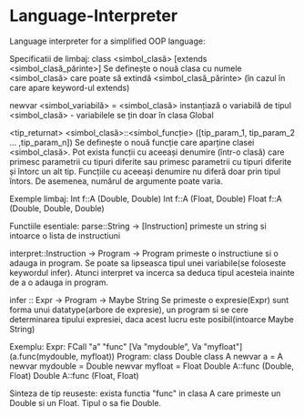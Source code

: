 # Language-Interpreter
Language interpreter for a simplified OOP language:

Specificatii de limbaj:
class <simbol_clasă> [extends <simbol_clasă_părinte>]
Se definește o nouă clasa cu numele <simbol_clasă> care poate să extindă
<simbol_clasă_părinte> (în cazul în care apare keyword-ul extends)

newvar <simbol_variabilă> = <simbol_clasă> instanțiază o variabilă de tipul
<simbol_clasă> - variabilele se țin doar în clasa Global

<tip_returnat> <simbol_clasă>::<simbol_funcție> ([tip_param_1, tip_param_2 … ,tip_param_n])
Se definește o nouă funcție care aparține clasei <simbol_clasă>.
Pot exista funcții cu aceeași denumire (într-o clasă) care primesc parametrii cu
tipuri diferite sau primesc parametrii cu tipuri diferite și întorc un alt tip. Funcțiile cu aceeași
denumire nu diferă doar prin tipul întors. De asemenea, numărul de argumente poate varia.

Exemple limbaj:
Int f::A (Double, Double)
Int f::A (Float, Double)
Float f::A (Double, Double, Double)

Functiile esentiale:
parse::String -> [Instruction]
primeste un string si intoarce o lista de instructiuni

interpret::Instruction -> Program -> Program
primeste o instructiune si o adauga in program.
Se poate sa lipseasca tipul unei variabile(se foloseste keywordul infer). Atunci interpret
va incerca sa deduca tipul acesteia inainte de a o adauga in program.

infer :: Expr -> Program -> Maybe String
Se primeste o expresie(Expr) sunt forma unui datatype(arbore de expresie), un program si se cere determinarea tipului
expresiei, daca acest lucru este posibil(intoarce Maybe String)

Exemplu:
Expr: FCall "a” "func" [Va "mydouble", Va "myfloat"] (a.func(mydouble, myfloat))
Program:
class Double
class A
newvar a = A
newvar mydouble = Double
newvar myfloat = Float
Double A::func (Double, Float)
Double A::func (Float, Float)

Sinteza de tip reuseste: exista functia "func" in clasa A care primeste un Double si un Float. Tipul o sa fie Double.

